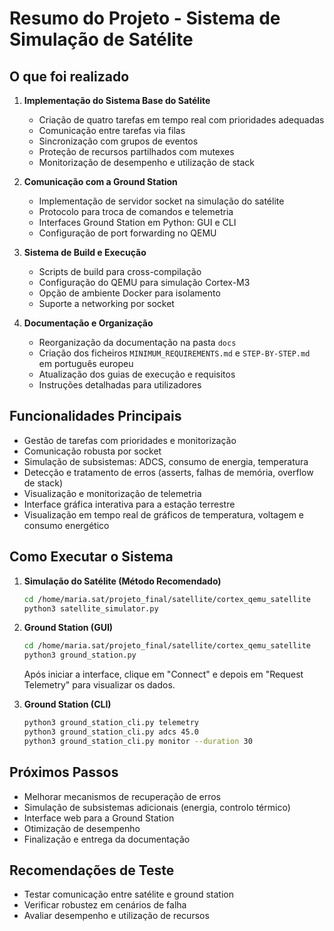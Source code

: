 # Resumo do Projeto - Sistema de Simulação de Satélite

## O que foi realizado

1. **Implementação do Sistema Base do Satélite**
   - Criação de quatro tarefas em tempo real com prioridades adequadas
   - Comunicação entre tarefas via filas
   - Sincronização com grupos de eventos
   - Proteção de recursos partilhados com mutexes
   - Monitorização de desempenho e utilização de stack

2. **Comunicação com a Ground Station**
   - Implementação de servidor socket na simulação do satélite
   - Protocolo para troca de comandos e telemetria
   - Interfaces Ground Station em Python: GUI e CLI
   - Configuração de port forwarding no QEMU

3. **Sistema de Build e Execução**
   - Scripts de build para cross-compilação
   - Configuração do QEMU para simulação Cortex-M3
   - Opção de ambiente Docker para isolamento
   - Suporte a networking por socket

4. **Documentação e Organização**
   - Reorganização da documentação na pasta `docs`
   - Criação dos ficheiros `MINIMUM_REQUIREMENTS.md` e `STEP-BY-STEP.md` em português europeu
   - Atualização dos guias de execução e requisitos
   - Instruções detalhadas para utilizadores

## Funcionalidades Principais

- Gestão de tarefas com prioridades e monitorização
- Comunicação robusta por socket
- Simulação de subsistemas: ADCS, consumo de energia, temperatura
- Detecção e tratamento de erros (asserts, falhas de memória, overflow de stack)
- Visualização e monitorização de telemetria
- Interface gráfica interativa para a estação terrestre
- Visualização em tempo real de gráficos de temperatura, voltagem e consumo energético

## Como Executar o Sistema

1. **Simulação do Satélite (Método Recomendado)**
   ```bash
   cd /home/maria.sat/projeto_final/satellite/cortex_qemu_satellite
   python3 satellite_simulator.py
   ```

2. **Ground Station (GUI)**
   ```bash
   cd /home/maria.sat/projeto_final/satellite/cortex_qemu_satellite
   python3 ground_station.py
   ```
   Após iniciar a interface, clique em "Connect" e depois em "Request Telemetry" para visualizar os dados.

3. **Ground Station (CLI)**
   ```bash
   python3 ground_station_cli.py telemetry
   python3 ground_station_cli.py adcs 45.0
   python3 ground_station_cli.py monitor --duration 30
   ```

## Próximos Passos

- Melhorar mecanismos de recuperação de erros
- Simulação de subsistemas adicionais (energia, controlo térmico)
- Interface web para a Ground Station
- Otimização de desempenho
- Finalização e entrega da documentação

## Recomendações de Teste
- Testar comunicação entre satélite e ground station
- Verificar robustez em cenários de falha
- Avaliar desempenho e utilização de recursos
